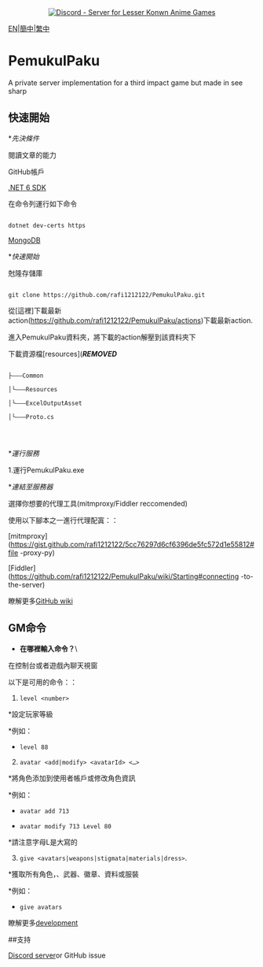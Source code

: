 <div align="center"><a href="https://discord.gg/fbsRYc7bBA"><img alt="Discord - Server for Lesser Konwn Anime Games" src="https://i.imgtg.com/2023/06/08/O5Lt2S.jpg"></a></div>




[EN](../README.md)|[簡中](README_zh-CN.md)|[繁中](Docs/README_zh-TW.md)  

# PemukulPaku  

A private server implementation for a third impact game but made in see sharp  

##  快速開始  

**先決條件*  

閱讀文章的能力  

GitHub帳戶  

[.NET 6 SDK](https://dotnet.microsoft.com/en-us/download/dotnet/6.0)  

在命令列運行如下命令  

```

dotnet dev-certs https  

```

[MongoDB](https://www.mongodb.com/try/download/community )  

**快速開始*  

尅隆存儲庫  

```

git clone https://github.com/rafi1212122/PemukulPaku.git  

```



從[這裡]下載最新action(https://github.com/rafi1212122/PemukulPaku/actions)下載最新action.  

進入PemukulPaku資料夾，將下載的action解壓到該資料夾下  
 
下載資源檔[resources](***REMOVED***  

```

├———Common

│└———Resources

│└———ExcelOutputAsset

│└———Proto.cs




```

**運行服務*  

1.運行PemukulPaku.exe  

**連結至服務器*  

選擇你想要的代理工具(mitmproxy/Fiddler reccomended)  

使用以下腳本之一進行代理配寘：：  

[mitmproxy](https://gist.github.com/rafi1212122/5cc76297d6cf6396de5fc572d1e55812#file -proxy-py)  

[Fiddler](https://github.com/rafi1212122/PemukulPaku/wiki/Starting#connecting -to-the-server)  




瞭解更多[GitHub wiki](https://github.com/rafi1212122/PemukulPaku/wiki)  



## GM命令  

* **在哪裡輸入命令？**\  

在控制台或者遊戲內聊天視窗  

以下是可用的命令：：  

1. `level <number>`  

*設定玩家等級  

*例如：  

* `level 88`  

2. `avatar <add|modify> <avatarId> <…>`  

*將角色添加到使用者帳戶或修改角色資訊  

*例如：  

* `avatar add 713`  

* `avatar modify 713 Level 80`  

*請注意字母L是大寫的  

3. `give <avatars|weapons|stigmata|materials|dress>`.  

*獲取所有角色，、武器、徽章、資料或服裝  

*例如：  

- `give avatars`  



瞭解更多[development]( https://github.com/rafi1212122/PemukulPaku/wiki/Development)  



##支持  

[Discord server]( https://discord.gg/fbsRYc7bBA)or GitHub issue
